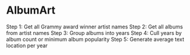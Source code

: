 # AlbumArt
Step 1: Get all Grammy award winner artist names
Step 2: Get all albums from artist names
Step 3: Group albums into years
Step 4: Cull years by album count or minimum album popularity
Step 5: Generate average text location per year
